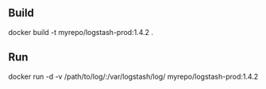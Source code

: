 
## Build
docker build -t myrepo/logstash-prod:1.4.2 .

## Run
docker run -d -v /path/to/log/:/var/logstash/log/ myrepo/logstash-prod:1.4.2

